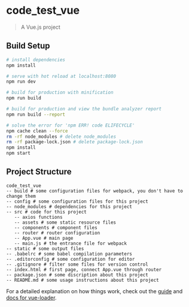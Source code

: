 # code_test_vue

> A Vue.js project

## Build Setup

``` bash
# install dependencies
npm install

# serve with hot reload at localhost:8080
npm run dev

# build for production with minification
npm run build

# build for production and view the bundle analyzer report
npm run build --report

# solve the error for 'npm ERR! code ELIFECYCLE'
npm cache clean --force
rm -rf node_modules # delete node_modules 
rm -rf package-lock.json # delete package-lock.json
npm install
npm start
```

## Project Structure
``` 
code_test_vue
-- build # some configuration files for webpack, you don't have to change them
-- config # some configuration files for this project
-- node_modules # dependencies for this project
-- src # code for this project
   -- axios functions
   -- assets # some static resource files
   -- components # component files
   -- router # router configuration
   -- App.vue # main page
   -- main.js # the entrance file for webpack
-- static # some output files
-- .babelrc # some babel compilation parameters
-- .editorconfig # some configuration for editor
-- .gitignore # filter some files for version control
-- index.html # first page, connect App.vue through router
-- package.json # some discription about this project
-- README.md # some usage instructions about this project
``` 

For a detailed explanation on how things work, check out the [guide](http://vuejs-templates.github.io/webpack/) and [docs for vue-loader](http://vuejs.github.io/vue-loader).
